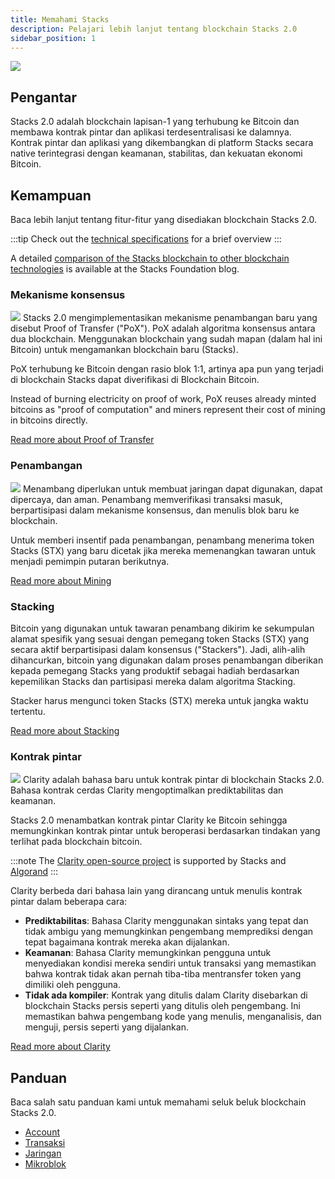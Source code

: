 ```yaml
---
title: Memahami Stacks
description: Pelajari lebih lanjut tentang blockchain Stacks 2.0
sidebar_position: 1
---
```


![](/img/SBC-L-2x-10.png)
## Pengantar

Stacks 2.0 adalah blockchain lapisan-1 yang terhubung ke Bitcoin dan membawa kontrak pintar dan aplikasi terdesentralisasi ke dalamnya. Kontrak pintar dan aplikasi yang dikembangkan di platform Stacks secara native terintegrasi dengan keamanan, stabilitas, dan kekuatan ekonomi Bitcoin.

## Kemampuan

Baca lebih lanjut tentang fitur-fitur yang disediakan blockchain Stacks 2.0.

<!-- markdown-link-check-disable -->

:::tip Check out the [technical specifications](technical-specs) for a brief overview :::


<!-- markdown-link-check-enable-->

A detailed [comparison of the Stacks blockchain to other blockchain technologies][] is available at the Stacks Foundation blog.
### Mekanisme konsensus
![](/img/pages/stacking.svg) Stacks 2.0 mengimplementasikan mekanisme penambangan baru yang disebut Proof of Transfer ("PoX"). PoX adalah algoritma konsensus antara dua blockchain. Menggunakan blockchain yang sudah mapan (dalam hal ini Bitcoin) untuk mengamankan blockchain baru (Stacks).

PoX terhubung ke Bitcoin dengan rasio blok 1:1, artinya apa pun yang terjadi di blockchain Stacks dapat diverifikasi di Blockchain Bitcoin.

Instead of burning electricity on proof of work, PoX reuses already minted bitcoins as "proof of computation" and miners represent their cost of mining in bitcoins directly.


[Read more about Proof of Transfer](proof-of-transfer)
### Penambangan

![](/img/pages/testnet-sm.svg) Menambang diperlukan untuk membuat jaringan dapat digunakan, dapat dipercaya, dan aman. Penambang memverifikasi transaksi masuk, berpartisipasi dalam mekanisme konsensus, dan menulis blok baru ke blockchain.

Untuk memberi insentif pada penambangan, penambang menerima token Stacks (STX) yang baru dicetak jika mereka memenangkan tawaran untuk menjadi pemimpin putaran berikutnya.

[Read more about Mining](mining)

### Stacking

Bitcoin yang digunakan untuk tawaran penambang dikirim ke sekumpulan alamat spesifik yang sesuai dengan pemegang token Stacks (STX) yang secara aktif berpartisipasi dalam konsensus ("Stackers"). Jadi, alih-alih dihancurkan, bitcoin yang digunakan dalam proses penambangan diberikan kepada pemegang Stacks yang produktif sebagai hadiah berdasarkan kepemilikan Stacks dan partisipasi mereka dalam algoritma Stacking.

Stacker harus mengunci token Stacks (STX) mereka untuk jangka waktu tertentu.

[Read more about Stacking](stacking)

### Kontrak pintar

![](/img/pages/write-smart-contracts-sm.svg) Clarity adalah bahasa baru untuk kontrak pintar di blockchain Stacks 2.0. Bahasa kontrak cerdas Clarity mengoptimalkan prediktabilitas dan keamanan.

Stacks 2.0 menambatkan kontrak pintar Clarity ke Bitcoin sehingga memungkinkan kontrak pintar untuk beroperasi berdasarkan tindakan yang terlihat pada blockchain bitcoin.

:::note The [Clarity open-source project](https://clarity-lang.org/) is supported by Stacks and [Algorand](https://www.algorand.com/) :::


Clarity berbeda dari bahasa lain yang dirancang untuk menulis kontrak pintar dalam beberapa cara:

- **Prediktabilitas**: Bahasa Clarity menggunakan sintaks yang tepat dan tidak ambigu yang memungkinkan pengembang memprediksi dengan tepat bagaimana kontrak mereka akan dijalankan.
- **Keamanan**: Bahasa Clarity memungkinkan pengguna untuk menyediakan kondisi mereka sendiri untuk transaksi yang memastikan bahwa kontrak tidak akan pernah tiba-tiba mentransfer token yang dimiliki oleh pengguna.
- **Tidak ada kompiler**: Kontrak yang ditulis dalam Clarity disebarkan di blockchain Stacks persis seperti yang ditulis oleh pengembang. Ini memastikan bahwa pengembang kode yang menulis, menganalisis, dan menguji, persis seperti yang dijalankan.

[Read more about Clarity](../write-smart-contracts/clarity-language/)

## Panduan

Baca salah satu panduan kami untuk memahami seluk beluk blockchain Stacks 2.0.

* [Account](../understand-stacks/accounts)
* [Transaksi](../understand-stacks/transactions)
* [Jaringan](../understand-stacks/network)
* [Mikroblok](../understand-stacks/microblocks)

[comparison of the Stacks blockchain to other blockchain technologies]: https://stacks.org/stacks-blockchain
